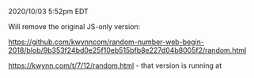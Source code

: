 2020/10/03 5:52pm EDT

Will remove the original JS-only version:

https://github.com/kwynncom/random-number-web-begin-2018/blob/9b353f24bd0e25f10eb515bfb8e227d04b8005f2/random.html

https://kwynn.com/t/7/12/random.html - that version is running at

